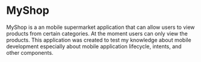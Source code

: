# MyShop

MyShop is a an mobile supermarket application that can allow users to view products from certain categories. At the moment users can only view the products.
This application was created to test my knowledge about mobile development especially about mobile application lifecycle, intents, and other components.
